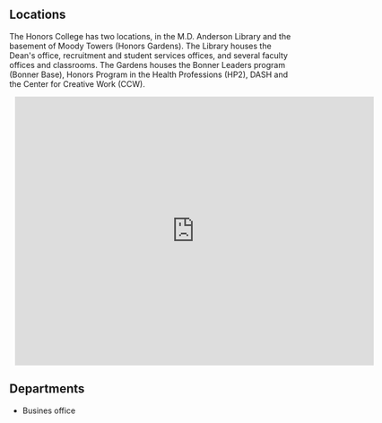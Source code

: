 ## Locations
The Honors College has two locations, in the M.D. Anderson Library and the basement of Moody Towers (Honors Gardens). The Library houses the Dean's office, recruitment and student services offices, and several faculty offices and classrooms. The Gardens houses the Bonner Leaders program (Bonner Base), Honors Program in the Health Professions (HP2), DASH and the Center for Creative Work (CCW).


<div style="width: 640px; height: 480px; margin: 10px; position: relative;"><iframe allowfullscreen frameborder="0" style="width:640px; height:480px" src="https://www.lucidchart.com/documents/embeddedchart/80f1c5e2-6595-4c44-a4f8-e0d00a15236b" id="wDScfzP~5e_-"></iframe></div>

## Departments

* Busines office
